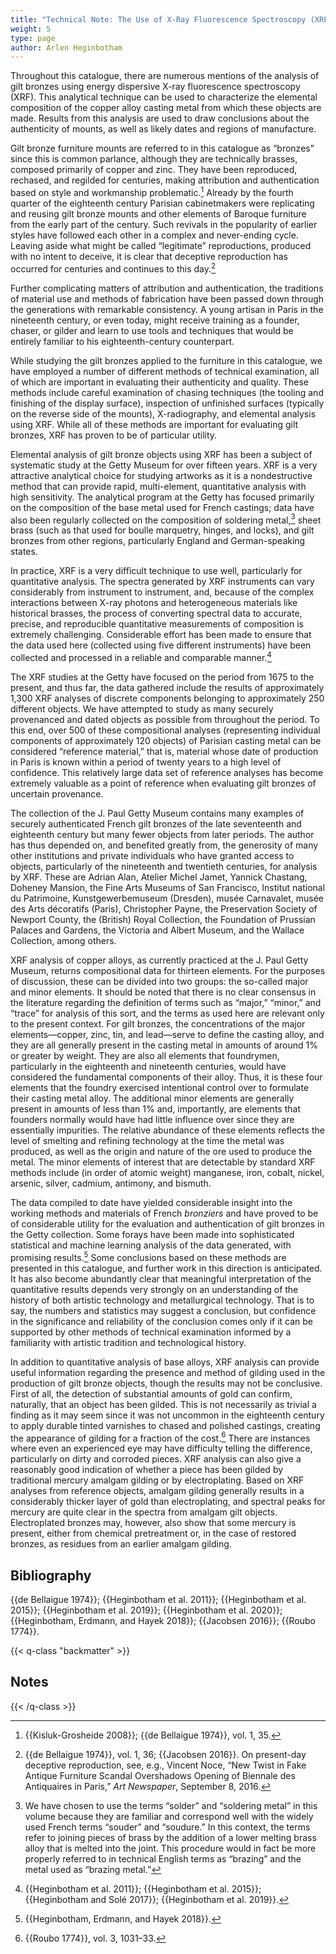 ```yaml
---
title: "Technical Note: The Use of X-Ray Fluorescence Spectroscopy (XRF) in the Technical Study of Gilt Bronze Mounts in This Catalogue"
weight: 5
type: page
author: Arlen Heginbotham
---
```

Throughout this catalogue, there are numerous mentions of the analysis of gilt bronzes using energy dispersive X-ray fluorescence spectroscopy (XRF). This analytical technique can be used to characterize the elemental composition of the copper alloy casting metal from which these objects are made. Results from this analysis are used to draw conclusions about the authenticity of mounts, as well as likely dates and regions of manufacture.

Gilt bronze furniture mounts are referred to in this catalogue as “bronzes” since this is common parlance, although they are technically brasses, composed primarily of copper and zinc. They have been reproduced, rechased, and regilded for centuries, making attribution and authentication based on style and workmanship problematic.[^1] Already by the fourth quarter of the eighteenth century Parisian cabinetmakers were replicating and reusing gilt bronze mounts and other elements of Baroque furniture from the early part of the century. Such revivals in the popularity of earlier styles have followed each other in a complex and never-ending cycle. Leaving aside what might be called “legitimate” reproductions, produced with no intent to deceive, it is clear that deceptive reproduction has occurred for centuries and continues to this day.[^2]

Further complicating matters of attribution and authentication, the traditions of material use and methods of fabrication have been passed down through the generations with remarkable consistency. A young artisan in Paris in the nineteenth century, or even today, might receive training as a founder, chaser, or gilder and learn to use tools and techniques that would be entirely familiar to his eighteenth-century counterpart.

While studying the gilt bronzes applied to the furniture in this catalogue, we have employed a number of different methods of technical examination, all of which are important in evaluating their authenticity and quality. These methods include careful examination of chasing techniques (the tooling and finishing of the display surface), inspection of unfinished surfaces (typically on the reverse side of the mounts), X-radiography, and elemental analysis using XRF. While all of these methods are important for evaluating gilt bronzes, XRF has proven to be of particular utility.

Elemental analysis of gilt bronze objects using XRF has been a subject of systematic study at the Getty Museum for over fifteen years. XRF is a very attractive analytical choice for studying artworks as it is a nondestructive method that can provide rapid, multi-element, quantitative analysis with high sensitivity. The analytical program at the Getty has focused primarily on the composition of the base metal used for French castings; data have also been regularly collected on the composition of soldering metal,[^3] sheet brass (such as that used for boulle marquetry, hinges, and locks), and gilt bronzes from other regions, particularly England and German-speaking states.

In practice, XRF is a very difficult technique to use well, particularly for quantitative analysis. The spectra generated by XRF instruments can vary considerably from instrument to instrument, and, because of the complex interactions between X-ray photons and heterogeneous materials like historical brasses, the process of converting spectral data to accurate, precise, and reproducible quantitative measurements of composition is extremely challenging. Considerable effort has been made to ensure that the data used here (collected using five different instruments) have been collected and processed in a reliable and comparable manner.[^4]

The XRF studies at the Getty have focused on the period from 1675 to the present, and thus far, the data gathered include the results of approximately 1,300 XRF analyses of discrete components belonging to approximately 250 different objects. We have attempted to study as many securely provenanced and dated objects as possible from throughout the period. To this end, over 500 of these compositional analyses (representing individual components of approximately 120 objects) of Parisian casting metal can be considered “reference material,” that is, material whose date of production in Paris is known within a period of twenty years to a high level of confidence. This relatively large data set of reference analyses has become extremely valuable as a point of reference when evaluating gilt bronzes of uncertain provenance.

The collection of the J. Paul Getty Museum contains many examples of securely authenticated French gilt bronzes of the late seventeenth and eighteenth century but many fewer objects from later periods. The author has thus depended on, and benefited greatly from, the generosity of many other institutions and private individuals who have granted access to objects, particularly of the nineteenth and twentieth centuries, for analysis by XRF. These are Adrian Alan, Atelier Michel Jamet, Yannick Chastang, Doheney Mansion, the Fine Arts Museums of San Francisco, Institut national du Patrimoine, Kunstgewerbemuseum (Dresden), musée Carnavalet, musée des Arts décoratifs (Paris), Christopher Payne, the Preservation Society of Newport County, the (British) Royal Collection, the Foundation of Prussian Palaces and Gardens, the Victoria and Albert Museum, and the Wallace Collection, among others.

XRF analysis of copper alloys, as currently practiced at the J. Paul Getty Museum, returns compositional data for thirteen elements. For the purposes of discussion, these can be divided into two groups: the so-called major and minor elements. It should be noted that there is no clear consensus in the literature regarding the definition of terms such as “major,” “minor,” and “trace” for analysis of this sort, and the terms as used here are relevant only to the present context. For gilt bronzes, the concentrations of the major elements—copper, zinc, tin, and lead—serve to define the casting alloy, and they are all generally present in the casting metal in amounts of around 1% or greater by weight. They are also all elements that foundrymen, particularly in the eighteenth and nineteenth centuries, would have considered the fundamental components of their alloy. Thus, it is these four elements that the foundry exercised intentional control over to formulate their casting metal alloy. The additional minor elements are generally present in amounts of less than 1% and, importantly, are elements that founders normally would have had little influence over since they are essentially impurities. The relative abundance of these elements reflects the level of smelting and refining technology at the time the metal was produced, as well as the origin and nature of the ore used to produce the metal. The minor elements of interest that are detectable by standard XRF methods include (in order of atomic weight) manganese, iron, cobalt, nickel, arsenic, silver, cadmium, antimony, and bismuth.

The data compiled to date have yielded considerable insight into the working methods and materials of French *bronziers* and have proved to be of considerable utility for the evaluation and authentication of gilt bronzes in the Getty collection. Some forays have been made into sophisticated statistical and machine learning analysis of the data generated, with promising results.[^5] Some conclusions based on these methods are presented in this catalogue, and further work in this direction is anticipated. It has also become abundantly clear that meaningful interpretation of the quantitative results depends very strongly on an understanding of the history of both artistic technology and metallurgical technology. That is to say, the numbers and statistics may suggest a conclusion, but confidence in the significance and reliability of the conclusion comes only if it can be supported by other methods of technical examination informed by a familiarity with artistic tradition and technological history.

In addition to quantitative analysis of base alloys, XRF analysis can provide useful information regarding the presence and method of gilding used in the production of gilt bronze objects, though the results may not be conclusive. First of all, the detection of substantial amounts of gold can confirm, naturally, that an object has been gilded. This is not necessarily as trivial a finding as it may seem since it was not uncommon in the eighteenth century to apply durable tinted varnishes to chased and polished castings, creating the appearance of gilding for a fraction of the cost.[^6] There are instances where even an experienced eye may have difficulty telling the difference, particularly on dirty and corroded pieces. XRF analysis can also give a reasonably good indication of whether a piece has been gilded by traditional mercury amalgam gilding or by electroplating. Based on XRF analyses from reference objects, amalgam gilding generally results in a considerably thicker layer of gold than electroplating, and spectral peaks for mercury are quite clear in the spectra from amalgam gilt objects. Electroplated bronzes may, however, also show that some mercury is present, either from chemical pretreatment or, in the case of restored bronzes, as residues from an earlier amalgam gilding.

## Bibliography

{{de Bellaigue 1974}}; {{Heginbotham et al. 2011}}; {{Heginbotham et al. 2015}}; {{Heginbotham et al. 2019}}; {{Heginbotham et al. 2020}}; {{Heginbotham, Erdmann, and Hayek 2018}}; {{Jacobsen 2016}}; {{Roubo 1774}}.

{{< q-class "backmatter" >}}
## Notes
{{< /q-class >}}

[^1]: {{Kisluk-Grosheide 2008}}; {{de Bellaigue 1974}}, vol. 1, 35.

[^2]: {{de Bellaigue 1974}}, vol. 1, 36; {{Jacobsen 2016}}. On present-day deceptive reproduction, see, e.g., Vincent Noce, “New Twist in Fake Antique Furniture Scandal Overshadows Opening of Biennale des Antiquaires in Paris,” *Art Newspaper*, September 8, 2016.

[^3]: We have chosen to use the terms “solder” and “soldering metal” in this volume because they are familiar and correspond well with the widely used French terms “souder” and “soudure.” In this context, the terms refer to joining pieces of brass by the addition of a lower melting brass alloy that is melted into the joint. This procedure would in fact be more properly referred to in technical English terms as “brazing” and the metal used as “brazing metal.”

[^4]: {{Heginbotham et al. 2011}}; {{Heginbotham et al. 2015}}; {{Heginbotham and Solé 2017}}; {{Heginbotham et al. 2019}}.

[^5]: {{Heginbotham, Erdmann, and Hayek 2018}}.

[^6]: {{Roubo 1774}}, vol. 3, 1031–33.
